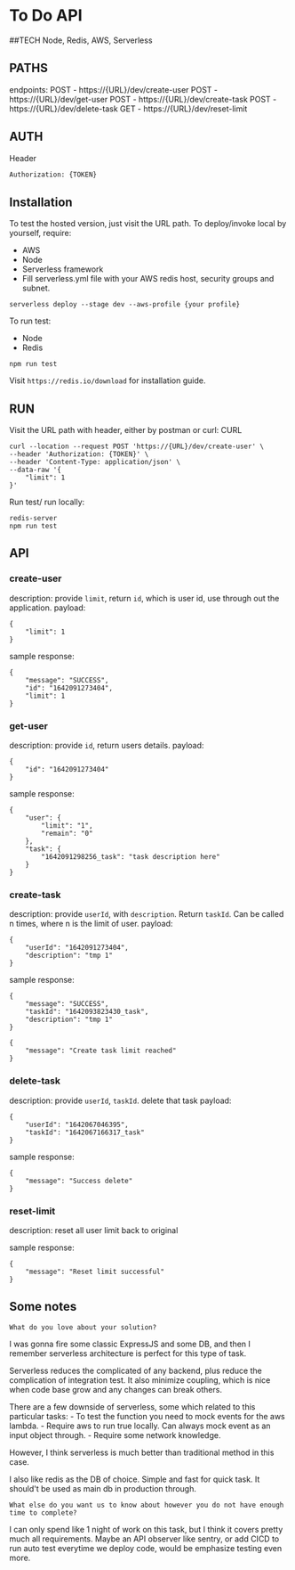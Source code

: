 # To Do API

##TECH
Node, Redis, AWS, Serverless
    
## PATHS

endpoints:
  POST - https://{URL}/dev/create-user
  POST - https://{URL}/dev/get-user
  POST - https://{URL}/dev/create-task
  POST - https://{URL}/dev/delete-task
  GET - https://{URL}/dev/reset-limit

## AUTH
Header
```sh
Authorization: {TOKEN}
```

## Installation

To test the hosted version, just visit the URL path.
To deploy/invoke local by yourself, require:
- AWS
- Node
- Serverless framework
- Fill serverless.yml file with your AWS redis host, security groups and subnet.
```
serverless deploy --stage dev --aws-profile {your profile}
```

To run test:
- Node
- Redis
```
npm run test
```

Visit ```https://redis.io/download``` for installation guide.


## RUN

Visit the URL path with header, either by postman or curl:
CURL
```
curl --location --request POST 'https://{URL}/dev/create-user' \
--header 'Authorization: {TOKEN}' \
--header 'Content-Type: application/json' \
--data-raw '{
    "limit": 1
}'
```
Run test/ run locally:
```
redis-server
npm run test
```
## API
### create-user
description:
provide ```limit```, return ```id```, which is user id, use through out the application.
payload:

```
{
    "limit": 1
}
```

sample response:
```
{
    "message": "SUCCESS",
    "id": "1642091273404",
    "limit": 1
}
```

### get-user
description:
provide ```id```, return users details.
payload:

```
{
    "id": "1642091273404"
}
```

sample response:
```
{
    "user": {
        "limit": "1",
        "remain": "0"
    },
    "task": {
        "1642091298256_task": "task description here"
    }
}
```

### create-task
description:
provide ```userId```, with ```description```. Return ```taskId```. Can be called n times, where n is the limit of user.
payload:

```
{
    "userId": "1642091273404",
    "description": "tmp 1"
}
```

sample response:
```
{
    "message": "SUCCESS",
    "taskId": "1642093823430_task",
    "description": "tmp 1"
}
```
```
{
    "message": "Create task limit reached"
}
```

### delete-task
description:
provide ```userId```, ```taskId```. delete that task
payload:

```
{
    "userId": "1642067046395",
    "taskId": "1642067166317_task"
}
```

sample response:
```
{
    "message": "Success delete"
}
```

### reset-limit
description:
reset all user limit back to original


sample response:
```
{
    "message": "Reset limit successful"
}
```

## Some notes
```
What do you love about your solution?
```
I was gonna fire some classic ExpressJS and some DB, and then I remember serverless architecture is perfect for this type of task.

Serverless reduces the complicated of any backend, plus reduce the complication of integration test. It also minimize coupling, which is nice when code base grow and any changes can break others.

There are a few downside of serverless, some which related to this particular tasks:
    - To test the function you need to mock events for the aws lambda.
    - Require aws to run true locally. Can always mock event as an input object through.
    - Require some network knowledge.
    
However, I think serverless is much better than traditional method in this case.

I also like redis as the DB of choice. Simple and fast for quick task. It should't be used as main db in production through.

```
What else do you want us to know about however you do not have enough time to complete?
```
I can only spend like 1 night of work on this task, but I think it covers pretty much all requirements. 
Maybe an API observer like sentry, or add CICD to run auto test everytime we deploy code, would be emphasize testing even more.